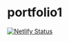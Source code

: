 # portfolio1

[![Netlify Status](https://api.netlify.com/api/v1/badges/c7a7439a-b423-4636-a761-cff2d05c35d1/deploy-status)](https://app.netlify.com/sites/amazing-dodol-c08c17/deploys)
